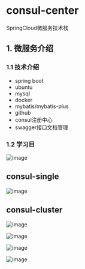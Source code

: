 # consul-center

SpringCloud微服务技术栈



## 1. 微服务介绍

### 1.1 技术介绍

- spring boot
- ubuntu
- mysql
- docker
- mybatis/mybatis-plus
- github
- consul注册中心
- swagger接口文档管理

### 1.2 学习目


![image](https://user-images.githubusercontent.com/49580847/221372875-c29e3338-803f-443d-bb40-f65391b0974d.png)


## consul-single
![image](https://user-images.githubusercontent.com/49580847/221372858-6e148627-5858-4cdd-bd74-5605ec069e5f.png)

## consul-cluster
![image](https://user-images.githubusercontent.com/49580847/221404447-2280c078-d80d-4367-a7ee-8ec8a5b7b88e.png)

![image](https://user-images.githubusercontent.com/49580847/224930194-5f388be5-fc2b-4e5f-9cf1-701a6b065a23.png)

![image](https://user-images.githubusercontent.com/49580847/221401055-17fcd5d4-a9f9-4ba3-ba62-fa5af2e948af.png)

![image](https://user-images.githubusercontent.com/49580847/224932852-985393cf-bf8c-420e-b3da-a4357428668d.png)


